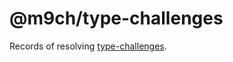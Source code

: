 # @m9ch/type-challenges

Records of resolving [type-challenges](https://github.com/type-challenges/type-challenges).
